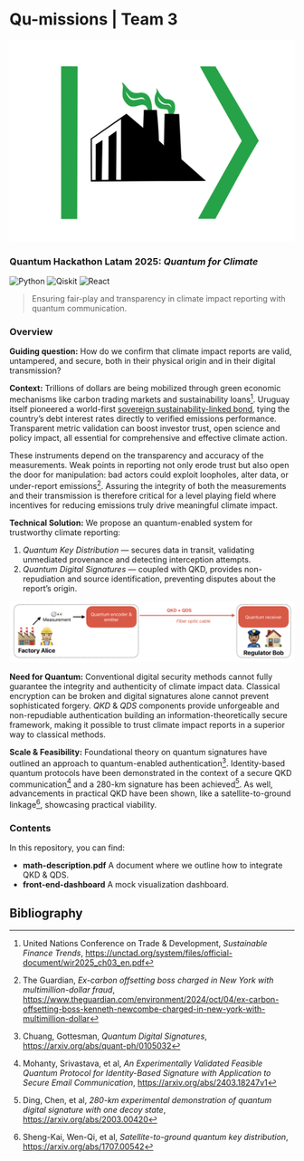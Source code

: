 # Qu-missions  |  Team 3

![Logo](images/logo.svg)

### Quantum Hackathon Latam 2025: *Quantum for Climate*

![Python](https://img.shields.io/badge/python-3670A0?style=for-the-badge&logo=python&logoColor=ffdd54)
![Qiskit](https://img.shields.io/badge/Qiskit-%236929C4.svg?style=for-the-badge&logo=Qiskit&logoColor=white)
![React](https://img.shields.io/badge/react-%2320232a.svg?style=for-the-badge&logo=react&logoColor=%2361DAFB)

> Ensuring fair-play and transparency in climate impact reporting with quantum communication.

### Overview

**Guiding question:** How do we confirm that climate impact reports are valid, untampered, and secure, both in their physical origin and in their digital transmission?

**Context:** Trillions of dollars are being mobilized through green economic mechanisms like carbon trading markets and sustainability loans[^1]. Uruguay itself pioneered a world-first [sovereign sustainability-linked bond](https://www.mef.gub.uy/30687/20/areas/uruguays-sovereign-sustainability-linked-bond-sslb.html), tying the country’s debt interest rates directly to verified emissions performance. Transparent metric validation can boost investor trust, open science and policy impact, all essential for comprehensive and effective climate action. 

These instruments depend on the transparency and accuracy of the measurements. Weak points in reporting not only erode trust but also open the door for manipulation: bad actors could exploit loopholes, alter data, or under-report emissions[^2]. Assuring the integrity of both the measurements and their transmission is therefore critical for a level playing field where incentives for reducing emissions truly drive meaningful climate impact. 

**Technical Solution:** We propose an quantum-enabled system for trustworthy climate reporting:

1. *Quantum Key Distribution* — secures data in transit, validating unmediated provenance and detecting interception attempts.
2. *Quantum Digital Signatures* — coupled with QKD, provides non-repudiation and source identification, preventing disputes about the report’s origin.

![Diagram](images/solution-flow.png)

**Need for Quantum:** Conventional digital security methods cannot fully guarantee the integrity and authenticity of climate impact data. Classical encryption can be broken and digital signatures alone cannot prevent sophisticated forgery. *QKD* & *QDS* components provide unforgeable and non-repudiable authentication building an information-theoretically secure framework, making it possible to trust climate impact reports in a superior way to classical methods.

**Scale & Feasibility:** Foundational theory on quantum signatures have outlined an approach to quantum-enabled authentication[^3].  Identity-based quantum protocols have been demonstrated in the context of a secure QKD communication[^4] and a 280-km signature has been achieved[^5]. As well, advancements in practical QKD have been shown, like a satellite-to-ground linkage[^6], showcasing practical viability.

### Contents

In this repository, you can find:

- **math-description.pdf** A document where we outline how to integrate QKD & QDS.
- **front-end-dashboard** A mock visualization dashboard.

## Bibliography

[^1]: United Nations Conference on Trade & Development, *Sustainable Finance Trends*, https://unctad.org/system/files/official-document/wir2025_ch03_en.pdf

[^2]: The Guardian, *Ex-carbon offsetting boss charged in New York with multimillion-dollar fraud*, https://www.theguardian.com/environment/2024/oct/04/ex-carbon-offsetting-boss-kenneth-newcombe-charged-in-new-york-with-multimillion-dollar

[^3]: Chuang, Gottesman, *Quantum Digital Signatures*, https://arxiv.org/abs/quant-ph/0105032

[^4]: Mohanty, Srivastava, et al, *An Experimentally Validated Feasible Quantum Protocol for Identity-Based Signature with Application to Secure Email Communication*, https://arxiv.org/abs/2403.18247v1

[^5]: Ding, Chen, et al, *280-km experimental demonstration of quantum digital signature with one decoy state*, https://arxiv.org/abs/2003.00420

[^6]: Sheng-Kai, Wen-Qi, et al, *Satellite-to-ground quantum key distribution*, https://arxiv.org/abs/1707.00542 
